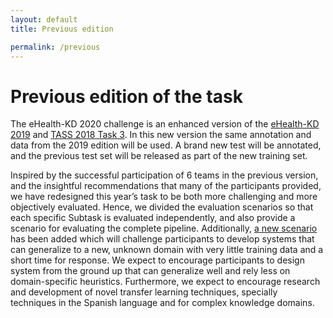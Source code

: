 ```yaml
---
layout: default
title: Previous edition

permalink: /previous
---
```


# Previous edition of the task

The eHealth-KD 2020 challenge is an enhanced version of the [eHealth-KD 2019](https://knowledge-learning.github.io/ehealthkd-2019) and [TASS 2018 Task 3](http://www.sepln.org/workshops/tass/2018/task-3/). In this new version the same annotation and data from the 2019 edition will be used. A brand new test will be annotated, and the previous test set will be released as part of the new training set.

Inspired by the successful participation of 6 teams in the previous version, and the insightful recommendations that many of the participants provided, we have redesigned this year’s task to be both more challenging and more objectively evaluated. Hence, we divided the evaluation scenarios so that each specific Subtask is evaluated independently, and also provide a scenario for evaluating the complete pipeline.
Additionally, [a new scenario](evaluation#optional-alternative-domain-evaluation-scenario-4) has been added which will challenge participants to develop systems that can generalize to a new, unknown domain with very little training data and a short time for response. We expect to encourage participants to design system from the ground up that can generalize well and rely less on domain-specific heuristics. Furthermore, we expect to encourage research and development of novel transfer learning techniques, specially techniques in the Spanish language and for complex knowledge domains.
